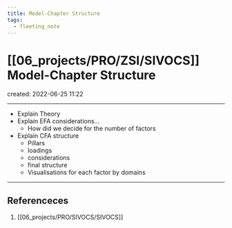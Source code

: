 ```yaml
---
title: Model-Chapter Structure
tags:
  - fleeting_note
---
```


# [[06_projects/PRO/ZSI/SIVOCS]] Model-Chapter Structure
created: 2022-06-25 11:22

---
- Explain Theory
- Explain EFA considerations... 
	- How did we decide for the number of factors
- Explain CFA structure
	- Pillars
	- loadings
	- considerations
	- final structure
	- Visualisations for each factor by domains

---
## Referenceces
1. [[06_projects/PRO/SIVOCS/SIVOCS]]